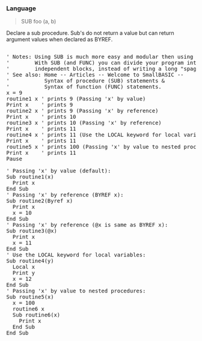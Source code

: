 ### Language

> SUB foo (a, b)

Declare a sub procedure. Sub's do not return a value but can return argument values when declared as BYREF.

<pre>

' Notes: Using SUB is much more easy and modular then using GOSUB.
'        With SUB (and FUNC) you can divide your program into many logical and
'        independent blocks, instead of writing a long "spaghetti code"...
' See also: Home -- Articles -- Welcome to SmallBASIC -- 
'           Syntax of procedure (SUB) statements & 
'           Syntax of function (FUNC) statements.
x = 9
routine1 x ' prints 9 (Passing 'x' by value)
Print x    ' prints 9
routine2 x ' prints 9 (Passing 'x' by reference)
Print x    ' prints 10
routine3 x ' prints 10 (Passing 'x' by reference)
Print x    ' prints 11 
routine4 x ' prints 11 (Use the LOCAL keyword for local variables)
Print x    ' prints 11
routine5 x ' prints 100 (Passing 'x' by value to nested procedures)
Print x    ' prints 11
Pause

' Passing 'x' by value (default):
Sub routine1(x)
  Print x
End Sub
' Passing 'x' by reference (BYREF x):
Sub routine2(Byref x)
  Print x
  x = 10
End Sub
' Passing 'x' by reference (@x is same as BYREF x):
Sub routine3(@x)
  Print x
  x = 11
End Sub
' Use the LOCAL keyword for local variables:
Sub routine4(y)
  Local x
  Print y
  x = 12
End Sub
' Passing 'x' by value to nested procedures:
Sub routine5(x)
  x = 100
  routine6 x
  Sub routine6(x)
    Print x
  End Sub
End Sub

</pre>

